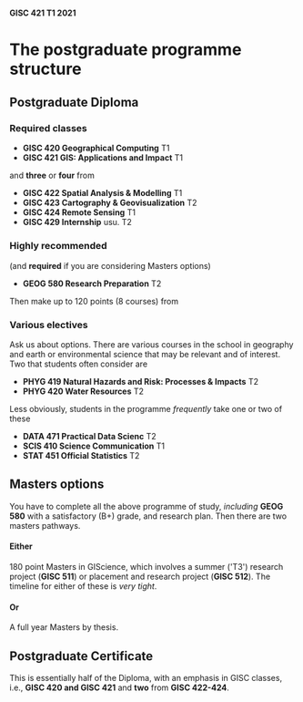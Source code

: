 #### GISC 421 T1 2021
# The postgraduate programme structure
## Postgraduate Diploma
### Required classes
+ **GISC 420 Geographical Computing** T1
+ **GISC 421 GIS: Applications and Impact** T1

and **three** or **four** from
+ **GISC 422 Spatial Analysis & Modelling** T1
+ **GISC 423 Cartography & Geovisualization** T2
+ **GISC 424 Remote Sensing** T1
+ **GISC 429 Internship** usu. T2

### Highly recommended
(and **required** if you are considering Masters options)
+ **GEOG 580 Research Preparation** T2

Then make up to 120 points (8 courses) from

### Various electives
Ask us about options. There are various courses in the school in geography and earth or environmental science that may be relevant and of interest. Two that students often consider are
+ **PHYG 419 Natural Hazards and Risk: Processes & Impacts** T2
+ **PHYG 420 Water Resources** T2

Less obviously, students in the programme *frequently* take one or two of these
+ **DATA 471 Practical Data Scienc** T2
+ **SCIS 410 Science Communication** T1
+ **STAT 451 Official Statistics** T2

## Masters options
You have to complete all the above programme of study, _including_ **GEOG 580** with a satisfactory (B+) grade, and research plan. Then there are two masters pathways.

#### Either
180 point Masters in GIScience, which involves a summer ('T3') research project (**GISC 511**) or placement and research project (**GISC 512**). The timeline for either of these is *very tight*.
#### Or
A full year Masters by thesis.

## Postgraduate Certificate
This is essentially half of the Diploma, with an emphasis in GISC classes, i.e., **GISC 420 and GISC 421** and **two** from **GISC 422-424**.
